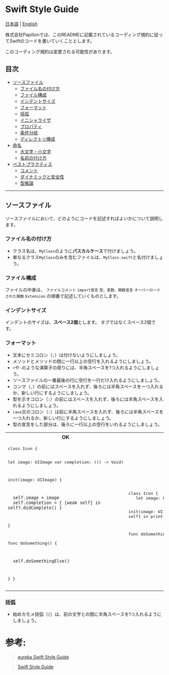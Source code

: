 # Swift Style Guide

[日本語](https://github.com/Papillon-inc/coding_rules/blob/master/swift-style-guide/README.md) | [English](https://github.com/Papillon-inc/coding_rules/blob/master/swift-style-guide/README_en.md)

株式会社Papillonでは、このREADMEに記載されているコーディング規約に従ってSwiftのコードを書いていくこととします。

このコーディング規約は変更される可能性があります。

## 目次
 - [ソースファイル](##ソースファイル)
    - [ファイル名の付け方](###ファイル名の付け方)
    - [ファイル構成](###ファイル構成)
    - [インデントサイズ](###インデントサイズ)
    - [フォーマット](###フォーマット)
    - [括弧](###括弧)
    - [イニシャライザ](###イニシャライザ)
    - [プロパティ](###プロパティ)
    - [条件分岐](###条件分岐)
    - [ディレクトリ構成](###ディレクトリ構成)
 - [命名](##命名)
    - [大文字・小文字](###大文字・小文字)
    - [名前の付け方](###名前の付け方)
 - [ベストプラクティス](##ベストプラクティス)
    - [コメント](##コメント)
    - [ダイナミックと安全性](##ダイナミックと安全性)
    - [型推論](##型推論)

---

## ソースファイル
ソースファイルにおいて、どのようにコードを記述すればよいかについて説明します。

### ファイル名の付け方
 - クラス名は、`MyClass`のように**パスカルケース**で付けましょう。
 - 単なるクラス`MyClass`のみを含むファイルは、`MyClass.swift`と名付けましょう。

### ファイル構成
   ファイルの中身は、
   `ファイルコメント`
   `import宣言`
   `型、変数、関数宣言`
   `オーバーロードされた関数`
   `Extension`
   の順番で記述していくものとします。

### インデントサイズ
   インデントのサイズは、**スペース2個**とします。
   タブではなくスペース2個です。

### フォーマット
   - 文末にセミコロン（`;`）は付けないようにしましょう。
   - メソッドとメソッドの間に一行以上の空行を入れるようにしましょう。
   - `+`や`-`のような演算子の周りには、半角スペースを1つ入れるようにしましょう。
   - ソースファイルの一番最後の行に空行を一行だけ入れるようにしましょう。
   - コンマ（`,`）の前にはスペースを入れず、後ろには半角スペースを一つ入れるか、新しい行にするようにしましょう。
   - 型を示すコロン（`:`）の前にはスペースを入れず、後ろには半角スペースを入れるようにしましょう。
   - `case`文のコロン（`:`）は前に半角スペースを入れず、後ろには半角スペースを一つ入れるか、新しい行にするようにしましょう。
   - 型の宣言をした部分は、後ろに一行以上の空行をいれるようにしましょう。
<table>
<tr><th>OK</th><th>NG</th></tr>
<tr>
<td><pre lang=swift>
class Icon {

   let image: UIImage
   var completion: (() -> Void)

   init(image: UIImage) {

      self.image = image
      self.completion = { [weak self] in self?.didComplete() }
   }

   func doSomething() {

      self.doSomethingElse()
   }
}
</pre></td>
<td><pre lang=swift>
class Icon {
   let image: UIImage

   init(image: UIImage) {
      self.image = image
      self.completion = { [weak self] in print("done"); self?.didComplete() }
   }

   func doSomething() { self.doSomethingElse() }
}
</pre></td>
</tr>
</table>


### 括弧
   - 始めカモメ括弧（`{`）は、前の文字との間に半角スペースを1つ入れるようにしましょう。
   

# 参考:
 > [eureka Swift Style Guide](https://github.com/eure/swift-style-guide/blob/master/README_jp.md#%E3%83%80%E3%82%A4%E3%83%8A%E3%83%9F%E3%83%83%E3%82%AF%E3%81%A8%E5%AE%89%E5%85%A8%E6%80%A7)

 > [Swift Style Guide](https://google.github.io/swift/#identifiers)